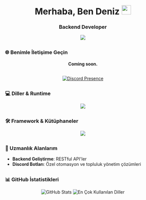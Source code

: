 <div align="center">

<h1>Merhaba, Ben Deniz <img src="https://raw.githubusercontent.com/MartinHeinz/MartinHeinz/master/wave.gif" width="30px" height="30px" /></h1>

<div align="center">
    <h3>Backend Developer</h3>
    <img src="https://komarev.com/ghpvc/?username=vrdons&color=blue"/>
</div>
<h2></h2>

<div align="left"> <h3><strong>🌐 Benimle İletişime Geçin</strong></h3></div>
<div align="center">
  <h4>Coming soon.</h4>
</div>

<h2></h2>

[![Discord Presence](https://lanyard.cnrad.dev/api/1112945015132536943)](https://discord.com/users/1112945015132536943)
<h2></h2>
<div align="left"> <h3><strong>💻 Diller & Runtime</strong></h3></div>
<div align="center">
    <img src="https://skillicons.dev/icons?i=js,ts,python,nodejs,bun" />
</div>

<h2></h2>
<div align="left"> <h3><strong>🛠️ Framework & Kütüphaneler</strong></h3></div>
<div align="center">
    <img src="https://skillicons.dev/icons?i=nextjs,react,discordjs,tailwind" />
</div>

<h2></h2>

<h2></h2>
<div align="left"><h3><strong>🎯 Uzmanlık Alanlarım</strong></h3>

- **Backend Geliştirme**: RESTful API'ler
- **Discord Botları**: Özel otomasyon ve topluluk yönetim çözümleri
</div>
<h2></h2>
<div align="left"> <h3><strong>📊 GitHub İstatistikleri</strong></h3></div>
<div align="center">
  <img src="https://github-readme-stats.vercel.app/api?username=vrdons&show_icons=true&theme=transparent&hide_border=true&locale=tr" alt="GitHub Stats" />
  <img src="https://github-readme-stats.vercel.app/api/top-langs/?username=vrdons&theme=transparent&hide_border=true&show_icons=true&layout=compact&locale=tr" alt="En Çok Kullanılan Diller" />
</div>

<h2></h2>

<h2></h2>
</div>
